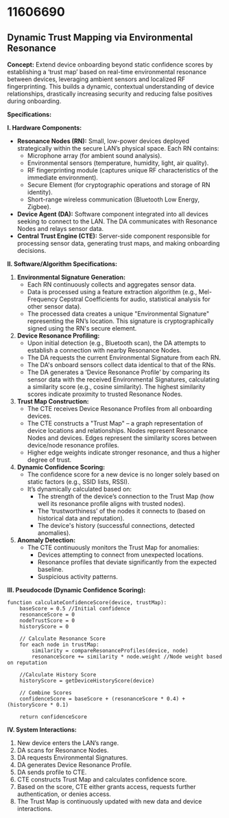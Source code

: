 # 11606690

## Dynamic Trust Mapping via Environmental Resonance

**Concept:** Extend device onboarding beyond static confidence scores by establishing a ‘trust map’ based on real-time environmental resonance between devices, leveraging ambient sensors and localized RF fingerprinting. This builds a dynamic, contextual understanding of device relationships, drastically increasing security and reducing false positives during onboarding.

**Specifications:**

**I. Hardware Components:**

*   **Resonance Nodes (RN):** Small, low-power devices deployed strategically within the secure LAN’s physical space. Each RN contains:
    *   Microphone array (for ambient sound analysis).
    *   Environmental sensors (temperature, humidity, light, air quality).
    *   RF fingerprinting module (captures unique RF characteristics of the immediate environment).
    *   Secure Element (for cryptographic operations and storage of RN identity).
    *   Short-range wireless communication (Bluetooth Low Energy, Zigbee).
*   **Device Agent (DA):** Software component integrated into all devices seeking to connect to the LAN. The DA communicates with Resonance Nodes and relays sensor data.
*   **Central Trust Engine (CTE):** Server-side component responsible for processing sensor data, generating trust maps, and making onboarding decisions.

**II. Software/Algorithm Specifications:**

1.  **Environmental Signature Generation:**
    *   Each RN continuously collects and aggregates sensor data.
    *   Data is processed using a feature extraction algorithm (e.g., Mel-Frequency Cepstral Coefficients for audio, statistical analysis for other sensor data).
    *   The processed data creates a unique "Environmental Signature" representing the RN’s location. This signature is cryptographically signed using the RN's secure element.
2.  **Device Resonance Profiling:**
    *   Upon initial detection (e.g., Bluetooth scan), the DA attempts to establish a connection with nearby Resonance Nodes.
    *   The DA requests the current Environmental Signature from each RN.
    *   The DA's onboard sensors collect data identical to that of the RNs.
    *   The DA generates a ‘Device Resonance Profile’ by comparing its sensor data with the received Environmental Signatures, calculating a similarity score (e.g., cosine similarity). The highest similarity scores indicate proximity to trusted Resonance Nodes.
3.  **Trust Map Construction:**
    *   The CTE receives Device Resonance Profiles from all onboarding devices.
    *   The CTE constructs a "Trust Map" – a graph representation of device locations and relationships. Nodes represent Resonance Nodes and devices. Edges represent the similarity scores between device/node resonance profiles.
    *   Higher edge weights indicate stronger resonance, and thus a higher degree of trust.
4.  **Dynamic Confidence Scoring:**
    *   The confidence score for a new device is no longer solely based on static factors (e.g., SSID lists, RSSI).
    *   It’s dynamically calculated based on:
        *   The strength of the device’s connection to the Trust Map (how well its resonance profile aligns with trusted nodes).
        *   The ‘trustworthiness’ of the nodes it connects to (based on historical data and reputation).
        *   The device's history (successful connections, detected anomalies).
5.  **Anomaly Detection:**
    *   The CTE continuously monitors the Trust Map for anomalies:
        *   Devices attempting to connect from unexpected locations.
        *   Resonance profiles that deviate significantly from the expected baseline.
        *   Suspicious activity patterns.

**III. Pseudocode (Dynamic Confidence Scoring):**

```
function calculateConfidenceScore(device, trustMap):
    baseScore = 0.5 //Initial confidence
    resonanceScore = 0
    nodeTrustScore = 0
    historyScore = 0

    // Calculate Resonance Score
    for each node in trustMap:
        similarity = compareResonanceProfiles(device, node)
        resonanceScore += similarity * node.weight //Node weight based on reputation

    //Calculate History Score
    historyScore = getDeviceHistoryScore(device)

    // Combine Scores
    confidenceScore = baseScore + (resonanceScore * 0.4) + (historyScore * 0.1)

    return confidenceScore
```

**IV. System Interactions:**

1.  New device enters the LAN’s range.
2.  DA scans for Resonance Nodes.
3.  DA requests Environmental Signatures.
4.  DA generates Device Resonance Profile.
5.  DA sends profile to CTE.
6.  CTE constructs Trust Map and calculates confidence score.
7.  Based on the score, CTE either grants access, requests further authentication, or denies access.
8.  The Trust Map is continuously updated with new data and device interactions.